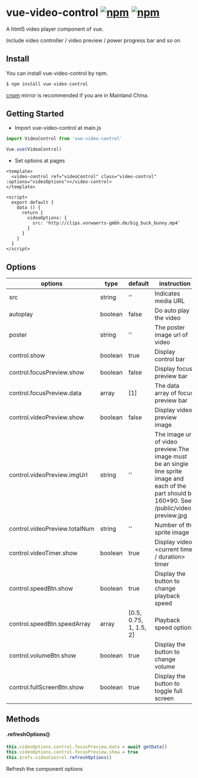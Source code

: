 vue-video-control [![npm](https://img.shields.io/npm/v/vue-video-control)](https://www.npmjs.com/package/vue-video-control) [![npm](https://img.shields.io/npm/l/vue-video-control)](https://www.npmjs.com/package/vue-video-control)
======

A html5 video player component of vue. 

Include video controller / video preview / power progress bar and so on

## Install

You can install vue-video-control by npm.

```javascript
$ npm install vue-video-control
```
[cnpm](https://github.com/cnpm/cnpm) mirror is recommended if you are in Mainland China.

## Getting Started

* Import vue-video-control at main.js
```js
import VideoControl from 'vue-video-control'

Vue.use(VideoControl)
```
* Set options at pages
```vue
<template>
  <video-control ref="videoControl" class="video-control" :options="videoOptions"></video-control>
</template>

<script>
  export default {
    data () {
      return {
        videoOptions: {
          src: 'http://clips.vorwaerts-gmbh.de/big_buck_bunny.mp4'
        }
      }
    }
  }
</script>
```

## Options

| options                        | type     | default                | instruction
| --------                       | -----    | -----                  | -----
| src                            | string   | ''                     | Indicates media URL
| autoplay                       | boolean  | false                  | Do auto play the video
| poster                         | string   | ''                     | The poster image url of video
| control.show                   | boolean  | true                   | Display control bar
| control.focusPreview.show      | boolean  | false                  | Display focus preview bar
| control.focusPreview.data      | array    | [1]                    | The data array of focus preview bar 
| control.videoPreview.show      | boolean  | false                  | Display video preview image
| control.videoPreview.imgUrl    | string   | ''                     | The image url of video preview.The image must be an single line sprite image and each of the part should be 160*90. See /public/video-preview.jpg 
| control.videoPreview.totalNum  | string   | ''                     | Number of the sprite image 
| control.videoTimer.show        | boolean  | true                   | Display video <current time / duration> timer 
| control.speedBtn.show          | boolean  | true                   | Display the button to change playback speed
| control.speedBtn.speedArray    | array    | [0.5, 0.75, 1, 1.5, 2] | Playback speed options
| control.volumeBtn.show         | boolean  | true                   | Display the button to change volume
| control.fullScreenBtn.show     | boolean  | true                   | Display the button to toggle full screen

## Methods

#### .refreshOptions()
```js
this.videoOptions.control.focusPreview.data = await getData()
this.videoOptions.control.focusPreview.show = true
this.$refs.videoControl.refreshOptions()
```
Refresh the component options
